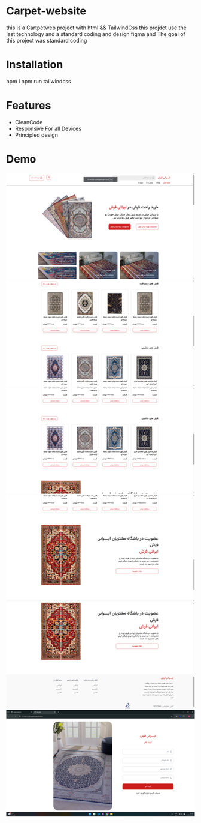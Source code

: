 # Carpet-website
 this is a Cartpetweb  project with html && TailwindCss this projdct use the last technology and a standard coding and design figma and The goal of this project was standard coding

# Installation
npm  i
npm run tailwindcss

# Features 
- CleanCode
- Responsive For all Devices
- Principled design

# Demo 
<img src="./public/imges/Demo/Screenshot (249).png" alt="">
<img src="./public/imges/Demo/Screenshot (250).png" alt="">
<img src="./public/imges/Demo/Screenshot (251).png" alt="">
<img src="./public/imges/Demo/Screenshot (252).png" alt="">
<img src="./public/imges/Demo/Screenshot (253).png" alt="">
<img src="./public/imges/Demo/Screenshot (254).png" alt="">

